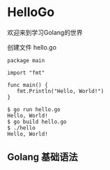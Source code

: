 # HelloGo
欢迎来到学习Golang的世界

创建文件 hello.go
```
package main

import "fmt"

func main() {
   fmt.Println("Hello, World!")
}
```
```
$ go run hello.go
Hello, World!
$ go build hello.go
$ ./hello
Hello, World!
```
## Golang 基础语法
